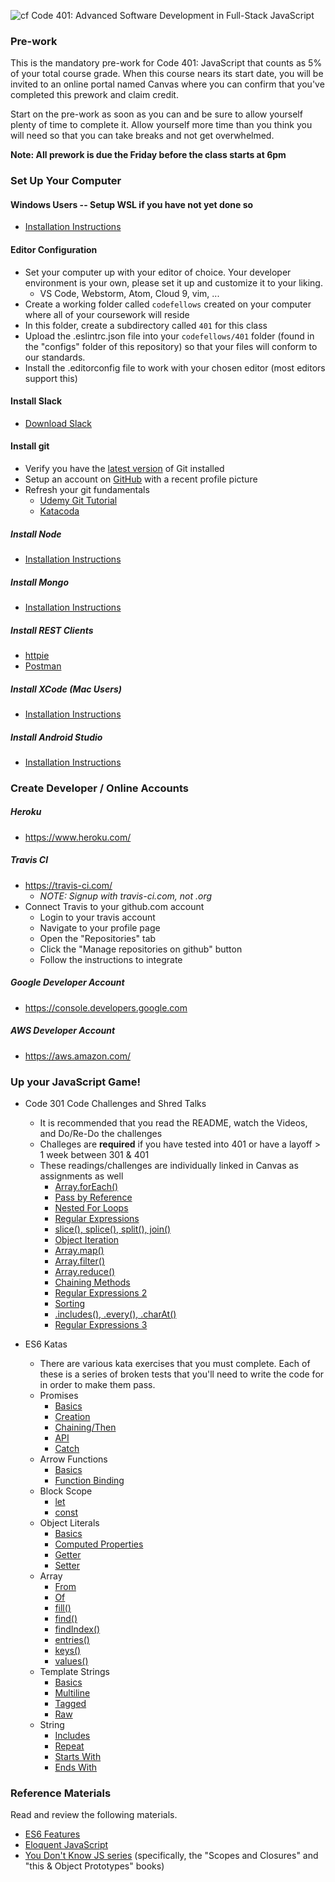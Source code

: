 ![cf](http://i.imgur.com/7v5ASc8.png) Code 401: Advanced Software Development in Full-Stack JavaScript

### Pre-work

This is the mandatory pre-work for Code 401: JavaScript that counts as 5% of your total course grade. When this course nears its start date, you will be invited to an online portal named Canvas where you can confirm that you've completed this prework and claim credit.

Start on the pre-work as soon as you can and be sure to allow yourself plenty of time to complete it. Allow yourself more time than you think you will need so that you can take breaks and not get overwhelmed.

**Note: All prework is due the Friday before the class starts at 6pm**

### Set Up Your Computer

#### Windows Users -- Setup WSL if you have not yet done so
- [Installation Instructions](https://github.com/codefellows/code-201-prework/blob/master/prework/windows/01_preface.md)

#### Editor Configuration
- Set your computer up with your editor of choice. Your developer environment is your own, please set it up and customize it to your liking.
  - VS Code, Webstorm, Atom, Cloud 9, vim, ...
- Create a working folder called `codefellows` created on your computer where all of your coursework will reside
- In this folder, create a subdirectory called `401` for this class
- Upload the  .eslintrc.json file into your `codefellows/401` folder (found in the "configs" folder of this repository) so that your files will conform to our standards.
- Install the .editorconfig file to work with your chosen editor (most editors support this)

#### Install Slack
- [Download Slack](https://slack.com/downloads/osx)

#### Install git
- Verify you have the [latest version](https://git-scm.com/downloads) of Git installed
- Setup an account on [GitHub](github.com) with a recent profile picture
- Refresh your git fundamentals
  - [Udemy Git Tutorial](https://blog.udemy.com/git-tutorial-a-comprehensive-guide/)
  - [Katacoda](https://www.katacoda.com/courses/git)

##### Install Node
- [Installation Instructions](https://github.com/codefellows/code-401-JS-prework/blob/master/install-node.md)

##### Install Mongo
- [Installation Instructions](https://docs.mongodb.com/manual/installation/)

##### Install REST Clients
- [httpie](https://httpie.org/)
- [Postman](https://www.getpostman.com/)

##### Install XCode (Mac Users)
- [Installation Instructions](https://developer.apple.com/xcode/)

##### Install Android Studio
- [Installation Instructions](https://developer.android.com/studio/install)


### Create Developer / Online Accounts

##### Heroku
- https://www.heroku.com/

##### Travis CI
- https://travis-ci.com/
  - *NOTE: Signup with travis-ci.com, not .org*
- Connect Travis to your github.com account
  - Login to your travis account
  - Navigate to your profile page
  - Open the "Repositories" tab
  - Click the "Manage repositories on github" button
  - Follow the instructions to integrate

##### Google Developer Account
- https://console.developers.google.com

##### AWS Developer Account
- https://aws.amazon.com/


### Up your JavaScript Game!
- Code 301 Code Challenges and Shred Talks
  - It is recommended that you read the README, watch the Videos, and Do/Re-Do the challenges
  - Challeges are **required** if you have tested into 401 or have a layoff > 1 week between 301 & 401
  - These readings/challenges are individually linked in Canvas as assignments as well
    - [Array.forEach()](https://codefellows.github.io/code-301-guide/curriculum/01-smacss-media-queries/challenges/ASSIGNMENT)
    - [Pass by Reference](https://codefellows.github.io/code-301-guide/curriculum/02-jquery-selectors-events/challenges/ASSIGNMENT)
    - [Nested For Loops](https://codefellows.github.io/code-301-guide/curriculum/03-flexbox-templating/challenges/ASSIGNMENT)
    - [Regular Expressions](https://codefellows.github.io/code-301-guide/curriculum/04-RWD-RegEx/challenges/ASSIGNMENT)
    - [slice(), splice(), split(), join()](https://codefellows.github.io/code-301-guide/curriculum/05-deployment/challenges/ASSIGNMENT)
    - [Object Iteration](https://codefellows.github.io/code-301-guide/curriculum/06-node-express-apis/challenges/ASSIGNMENT)
    - [Array.map()](https://codefellows.github.io/code-301-guide/curriculum/07-apis-continued/challenges/ASSIGNMENT)
    - [Array.filter()](https://codefellows.github.io/code-301-guide/curriculum/08-sql-postgres/challenges/ASSIGNMENT)
    - [Array.reduce()](https://codefellows.github.io/code-301-guide/curriculum/09-sql-continued/challenges)
    - [Chaining Methods](https://codefellows.github.io/code-301-guide/curriculum/10-call-stack/challenges/ASSIGNMENT)
    - [Regular Expressions 2](https://codefellows.github.io/code-301-guide/curriculum/11-ejs/challenges/ASSIGNMENT)
    - [Sorting](https://codefellows.github.io/code-301-guide/curriculum/12-components/challenges/ASSIGNMENT)
    - [.includes(), .every(), .charAt()](https://codefellows.github.io/code-301-guide/curriculum/13-forms/challenges/ASSIGNMENT)
    - [Regular Expressions 3](https://codefellows.github.io/code-301-guide/curriculum/14-google-books/challenges/ASSIGNMENT)

- ES6 Katas
  - There are various kata exercises that you must complete. Each of these is a series of broken tests that you'll need to write the code for in order to make them pass.
  - Promises
    - [Basics](http://tddbin.com/#?kata=es6/language/promise/basics)
    - [Creation](hhttp://tddbin.com/#?kata=es6/language/promise/creation)
    - [Chaining/Then](hhttp://tddbin.com/#?kata=es6/language/promise/chaining-then)
    - [API](hhttp://tddbin.com/#?kata=es6/language/promise/api)
    - [Catch](hhttp://tddbin.com/#?kata=es6/language/promise/catch)
  - Arrow Functions
    - [Basics](hhttp://tddbin.com/#?kata=es6/language/arrow-functions/basics)
    - [Function Binding](hhttp://tddbin.com/#?kata=es6/language/arrow-functions/binding)
  - Block Scope
    - [let](hhttp://tddbin.com/#?kata=es6/language/block-scoping/let)
    - [const](hhttp://tddbin.com/#?kata=es6/language/block-scoping/const)
  - Object Literals
    - [Basics](hhttp://tddbin.com/#?kata=es6/language/object-literal/basics)
    - [Computed Properties](hhttp://tddbin.com/#?kata=es6/language/object-literal/computed-properties)
    - [Getter](hhttp://tddbin.com/#?kata=es6/language/object-literal/getter)
    - [Setter](hhttp://tddbin.com/#?kata=es6/language/object-literal/setter)
  - Array
    - [From](hhttp://tddbin.com/#?kata=es6/language/array-api/from)
    - [Of](hhttp://tddbin.com/#?kata=es6/language/array-api/of)
    - [fill()](hhttp://tddbin.com/#?kata=es6/language/array-api/fill)
    - [find()](hhttp://tddbin.com/#?kata=es6/language/array-api/find)
    - [findIndex()](hhttp://tddbin.com/#?kata=es6/language/array-api/findIndex)
    - [entries()](hhttp://tddbin.com/#?kata=es6/language/array-api/entries)
    - [keys()](hhttp://tddbin.com/#?kata=es6/language/array-api/keys)
    - [values()](hhttp://tddbin.com/#?kata=es6/language/array-api/values)
  - Template Strings
    - [Basics](hhttp://tddbin.com/#?kata=es6/language/template-strings/basics)
    - [Multiline](hhttp://tddbin.com/#?kata=es6/language/template-strings/multiline)
    - [Tagged](hhttp://tddbin.com/#?kata=es6/language/template-strings/tagged)
    - [Raw](hhttp://tddbin.com/#?kata=es6/language/template-strings/raw)
  - String
    - [Includes](hhttp://tddbin.com/#?kata=es6/language/string-api/includes)
    - [Repeat](hhttp://tddbin.com/#?kata=es6/language/string-api/repeat)
    - [Starts With](hhttp://tddbin.com/#?kata=es6/language/string-api/startswith)
    - [Ends With](hhttp://tddbin.com/#?kata=es6/language/string-api/endswith)

### Reference Materials
Read and review the following materials.
- [ES6 Features](http://es6-features.org/)
- [Eloquent JavaScript](http://eloquentjavascript.net/)
- [You Don't Know JS series](https://github.com/getify/You-Dont-Know-JS) (specifically, the "Scopes and Closures" and "this & Object Prototypes" books)
